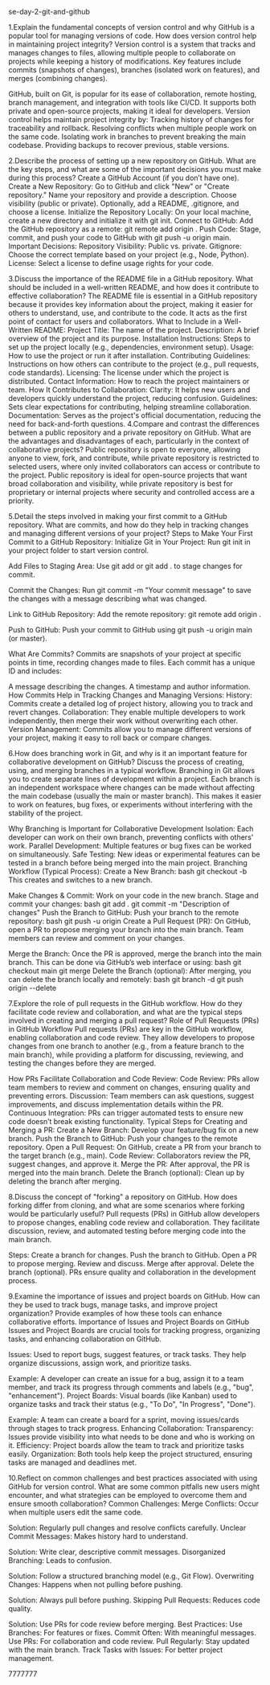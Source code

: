 se-day-2-git-and-github

1.Explain the fundamental concepts of version control and why GitHub is a popular tool for managing versions of code. How does version control help in maintaining project integrity?
Version control is a system that tracks and manages changes to files, allowing multiple people to collaborate on projects while keeping a history of modifications. Key features include commits (snapshots of changes), branches (isolated work on features), and merges (combining changes).

GitHub, built on Git, is popular for its ease of collaboration, remote hosting, branch management, and integration with tools like CI/CD. It supports both private and open-source projects, making it ideal for developers.
Version control helps maintain project integrity by:
Tracking history of changes for traceability and rollback.
Resolving conflicts when multiple people work on the same code.
Isolating work in branches to prevent breaking the main codebase.
Providing backups to recover previous, stable versions.

2.Describe the process of setting up a new repository on GitHub. What are the key steps, and what are some of the important decisions you must make during this process?
Create a GitHub Account (if you don’t have one).
Create a New Repository:
Go to GitHub and click "New" or "Create repository."
Name your repository and provide a description.
Choose visibility (public or private).
Optionally, add a README, .gitignore, and choose a license.
Initialize the Repository Locally:
On your local machine, create a new directory and initialize it with git init.
Connect to GitHub:
Add the GitHub repository as a remote: git remote add origin <repository-url>.
Push Code:
Stage, commit, and push your code to GitHub with git push -u origin main.
Important Decisions:
Repository Visibility: Public vs. private.
Gitignore: Choose the correct template based on your project (e.g., Node, Python).
License: Select a license to define usage rights for your code.

3.Discuss the importance of the README file in a GitHub repository. What should be included in a well-written README, and how does it contribute to effective collaboration?
The README file is essential in a GitHub repository because it provides key information about the project, making it easier for others to understand, use, and contribute to the code. It acts as the first point of contact for users and collaborators.
What to Include in a Well-Written README:
Project Title: The name of the project.
Description: A brief overview of the project and its purpose.
Installation Instructions: Steps to set up the project locally (e.g., dependencies, environment setup).
Usage: How to use the project or run it after installation.
Contributing Guidelines: Instructions on how others can contribute to the project (e.g., pull requests, code standards).
Licensing: The license under which the project is distributed.
Contact Information: How to reach the project maintainers or team.
How It Contributes to Collaboration:
Clarity: It helps new users and developers quickly understand the project, reducing confusion.
Guidelines: Sets clear expectations for contributing, helping streamline collaboration.
Documentation: Serves as the project's official documentation, reducing the need for back-and-forth questions.
4.Compare and contrast the differences between a public repository and a private repository on GitHub. What are the advantages and disadvantages of each, particularly in the context of collaborative projects?
Public repository is open to everyone, allowing anyone to view, fork, and contribute, while private repository is restricted to selected users, where only invited collaborators can access or contribute to the project.
Public repository is ideal for open-source projects that want broad collaboration and visibility, while private repository is best for proprietary or internal projects where security and controlled access are a priority.



5.Detail the steps involved in making your first commit to a GitHub repository. What are commits, and how do they help in tracking changes and managing different versions of your project?
Steps to Make Your First Commit to a GitHub Repository:
Initialize Git in Your Project:
Run git init in your project folder to start version control.

Add Files to Staging Area:
Use git add <file> or git add . to stage changes for commit.

Commit the Changes:
Run git commit -m "Your commit message" to save the changes with a message describing what was changed.

Link to GitHub Repository:
Add the remote repository: git remote add origin <repository-url>.

Push to GitHub:
Push your commit to GitHub using git push -u origin main (or master).

What Are Commits?
Commits are snapshots of your project at specific points in time, recording changes made to files. Each commit has a unique ID and includes:

A message describing the changes.
A timestamp and author information.
How Commits Help in Tracking Changes and Managing Versions:
History: Commits create a detailed log of project history, allowing you to track and revert changes.
Collaboration: They enable multiple developers to work independently, then merge their work without overwriting each other.
Version Management: Commits allow you to manage different versions of your project, making it easy to roll back or compare changes.

6.How does branching work in Git, and why is it an important feature for collaborative development on GitHub? Discuss the process of creating, using, and merging branches in a typical workflow.
Branching in Git allows you to create separate lines of development within a project. Each branch is an independent workspace where changes can be made without affecting the main codebase (usually the main or master branch). This makes it easier to work on features, bug fixes, or experiments without interfering with the stability of the project.

Why Branching is Important for Collaborative Development
Isolation: Each developer can work on their own branch, preventing conflicts with others' work.
Parallel Development: Multiple features or bug fixes can be worked on simultaneously.
Safe Testing: New ideas or experimental features can be tested in a branch before being merged into the main project.
Branching Workflow (Typical Process):
Create a New Branch:
bash
git checkout -b <branch-name>
This creates and switches to a new branch.

Make Changes & Commit:
Work on your code in the new branch. Stage and commit your changes:
bash
git add .
git commit -m "Description of changes"
Push the Branch to GitHub:
Push your branch to the remote repository:
bash
git push -u origin <branch-name>
Create a Pull Request (PR):
On GitHub, open a PR to propose merging your branch into the main branch. Team members can review and comment on your changes.

Merge the Branch:
Once the PR is approved, merge the branch into the main branch. This can be done via GitHub’s web interface or using:
bash
git checkout main
git merge <branch-name>
Delete the Branch (optional):
After merging, you can delete the branch locally and remotely:
bash
git branch -d <branch-name>
git push origin --delete <branch-name>

7.Explore the role of pull requests in the GitHub workflow. How do they facilitate code review and collaboration, and what are the typical steps involved in creating and merging a pull request?
Role of Pull Requests (PRs) in GitHub Workflow
Pull requests (PRs) are key in the GitHub workflow, enabling collaboration and code review. They allow developers to propose changes from one branch to another (e.g., from a feature branch to the main branch), while providing a platform for discussing, reviewing, and testing the changes before they are merged.

How PRs Facilitate Collaboration and Code Review:
Code Review: PRs allow team members to review and comment on changes, ensuring quality and preventing errors.
Discussion: Team members can ask questions, suggest improvements, and discuss implementation details within the PR.
Continuous Integration: PRs can trigger automated tests to ensure new code doesn’t break existing functionality.
Typical Steps for Creating and Merging a PR:
Create a New Branch: Develop your feature/bug fix on a new branch.
Push the Branch to GitHub: Push your changes to the remote repository.
Open a Pull Request: On GitHub, create a PR from your branch to the target branch (e.g., main).
Code Review: Collaborators review the PR, suggest changes, and approve it.
Merge the PR: After approval, the PR is merged into the main branch.
Delete the Branch (optional): Clean up by deleting the branch after merging.


8.Discuss the concept of "forking" a repository on GitHub. How does forking differ from cloning, and what are some scenarios where forking would be particularly useful?
Pull requests (PRs) in GitHub allow developers to propose changes, enabling code review and collaboration. They facilitate discussion, review, and automated testing before merging code into the main branch.

Steps:
Create a branch for changes.
Push the branch to GitHub.
Open a PR to propose merging.
Review and discuss.
Merge after approval.
Delete the branch (optional).
PRs ensure quality and collaboration in the development process.

9.Examine the importance of issues and project boards on GitHub. How can they be used to track bugs, manage tasks, and improve project organization? Provide examples of how these tools can enhance collaborative efforts.
Importance of Issues and Project Boards on GitHub
Issues and Project Boards are crucial tools for tracking progress, organizing tasks, and enhancing collaboration on GitHub.

Issues: Used to report bugs, suggest features, or track tasks. They help organize discussions, assign work, and prioritize tasks.

Example: A developer can create an issue for a bug, assign it to a team member, and track its progress through comments and labels (e.g., "bug", "enhancement").
Project Boards: Visual boards (like Kanban) used to organize tasks and track their status (e.g., "To Do", "In Progress", "Done").

Example: A team can create a board for a sprint, moving issues/cards through stages to track progress.
Enhancing Collaboration:
Transparency: Issues provide visibility into what needs to be done and who is working on it.
Efficiency: Project boards allow the team to track and prioritize tasks easily.
Organization: Both tools help keep the project structured, ensuring tasks are managed and deadlines met.

10.Reflect on common challenges and best practices associated with using GitHub for version control. What are some common pitfalls new users might encounter, and what strategies can be employed to overcome them and ensure smooth collaboration?
Common Challenges:
Merge Conflicts: Occur when multiple users edit the same code.

Solution: Regularly pull changes and resolve conflicts carefully.
Unclear Commit Messages: Makes history hard to understand.

Solution: Write clear, descriptive commit messages.
Disorganized Branching: Leads to confusion.

Solution: Follow a structured branching model (e.g., Git Flow).
Overwriting Changes: Happens when not pulling before pushing.

Solution: Always pull before pushing.
Skipping Pull Requests: Reduces code quality.

Solution: Use PRs for code review before merging.
Best Practices:
Use Branches: For features or fixes.
Commit Often: With meaningful messages.
Use PRs: For collaboration and code review.
Pull Regularly: Stay updated with the main branch.
Track Tasks with Issues: For better project management.


7777777
